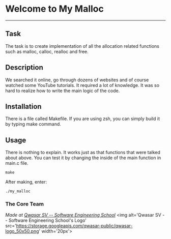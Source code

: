 # Welcome to My Malloc
***

## Task
The task is to create implementation of all the allocation related functions such as malloc, calloc, realloc and free.

## Description
We searched it online, go through dozens of websites and of course watched some YouTube tutorials. It required a lot of knowledge.
It was so hard to realize how to write the main logic of the code.

## Installation
There is a file called Makefile. If you are using zsh, you can simply build it by typing make command.

## Usage
There is nothing to explain. It works just as that functions that were talked about above. You can test it by changing the inside of the main function in main.c file.
```
make
```
After making, enter:
```
./my_malloc
```
### The Core Team


<span><i>Made at <a href='https://qwasar.io'>Qwasar SV -- Software Engineering School</a></i></span>
<span><img alt='Qwasar SV -- Software Engineering School's Logo' src='https://storage.googleapis.com/qwasar-public/qwasar-logo_50x50.png' width='20px'></span>
